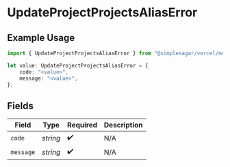 # UpdateProjectProjectsAliasError

## Example Usage

```typescript
import { UpdateProjectProjectsAliasError } from "@simplesagar/vercel/models/updateprojectop.js";

let value: UpdateProjectProjectsAliasError = {
    code: "<value>",
    message: "<value>",
};
```

## Fields

| Field              | Type               | Required           | Description        |
| ------------------ | ------------------ | ------------------ | ------------------ |
| `code`             | *string*           | :heavy_check_mark: | N/A                |
| `message`          | *string*           | :heavy_check_mark: | N/A                |